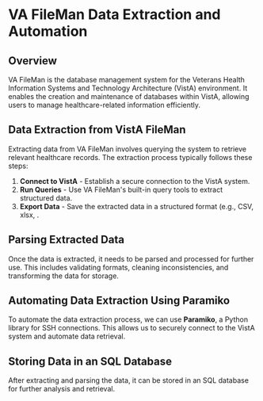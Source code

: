 # VA FileMan Data Extraction and Automation

## Overview

VA FileMan is the database management system for the Veterans Health Information Systems and Technology Architecture (VistA) environment. It enables the creation and maintenance of databases within VistA, allowing users to manage healthcare-related information efficiently.

## Data Extraction from VistA FileMan

Extracting data from VA FileMan involves querying the system to retrieve relevant healthcare records. The extraction process typically follows these steps:

1. **Connect to VistA** - Establish a secure connection to the VistA system.
2. **Run Queries** - Use VA FileMan's built-in query tools to extract structured data.
3. **Export Data** - Save the extracted data in a structured format (e.g., CSV, xlsx, .

## Parsing Extracted Data

Once the data is extracted, it needs to be parsed and processed for further use. This includes validating formats, cleaning inconsistencies, and transforming the data for storage.

## Automating Data Extraction Using Paramiko

To automate the data extraction process, we can use **Paramiko**, a Python library for SSH connections. This allows us to securely connect to the VistA system and automate data retrieval.

## Storing Data in an SQL Database

After extracting and parsing the data, it can be stored in an SQL database for further analysis and retrieval.

